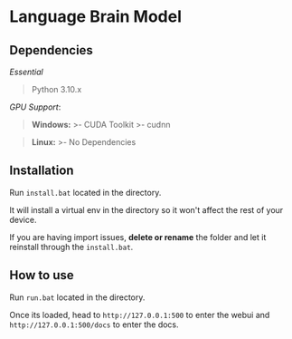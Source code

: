
# Language Brain Model

## Dependencies

*Essential*
> Python 3.10.x

*GPU Support*:
> **Windows:**
	>- CUDA Toolkit
	>- cudnn

> **Linux:**
	>- No Dependencies

## Installation

Run `install.bat` located in the directory.

It will install a virtual env in the directory so it won't affect the rest of your device.

If you are having import issues, **delete or rename** the folder and let it reinstall through the `install.bat`.

## How to use

Run `run.bat` located in the directory.

Once its loaded, head to `http://127.0.0.1:500` to enter the webui and `http://127.0.0.1:500/docs` to enter the docs.
